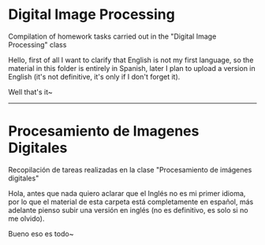 # Digital Image Processing
Compilation of homework tasks carried out in the "Digital Image Processing" class

Hello, first of all I want to clarify that English is not my first language, so the material in this folder is entirely in Spanish, later I plan to upload a version in English (it's not definitive, it's only if I don't forget it).

Well that's it~
_________________________________________________________
# Procesamiento de Imagenes Digitales
Recopilación de tareas realizadas en la clase "Procesamiento de imágenes digitales"

Hola, antes que nada quiero aclarar que el Inglés no es mi primer idioma, por lo que el material de esta carpeta está completamente en español, más adelante pienso subir una versión en inglés (no es definitivo, es solo si no me olvido).

Bueno eso es todo~
